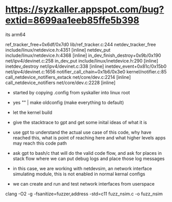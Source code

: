 # https://syzkaller.appspot.com/bug?extid=8699aa1eeb85ffe5b398

its arm64


 ref_tracker_free+0x6df/0x7d0 lib/ref_tracker.c:244
 netdev_tracker_free include/linux/netdevice.h:4351 [inline]
 netdev_put include/linux/netdevice.h:4368 [inline]
 in_dev_finish_destroy+0x9b/0x190 net/ipv4/devinet.c:258
 in_dev_put include/linux/inetdevice.h:290 [inline]
 inetdev_destroy net/ipv4/devinet.c:338 [inline]
 inetdev_event+0x81c/0x15b0 net/ipv4/devinet.c:1656
 notifier_call_chain+0x1b6/0x3e0 kernel/notifier.c:85
 call_netdevice_notifiers_extack net/core/dev.c:2214 [inline]
 call_netdevice_notifiers net/core/dev.c:2228 [inline]


- started by copying .config from syskaller into linux root
- yes "" | make oldconfig (make everything to default)
- let the kernel build
- give the stacktrace to gpt and get some inital ideas of what it is
- use gpt to understand the actual use case of this code, why have reached this, what is point of reaching here and what higher levels apps may reach this code path
- ask gpt to bash/c that will do the valid code flow, and ask for places in stack flow where we can put debug logs and place those log messages

- in this case, we are working with netdevsim, an network interface simulating module, this is not enabled in normal kernal configs
- we can create and run and test network interfaces from userspace


clang -O2 -g -fsanitize=fuzzer,address -std=c11 fuzz_nsim.c -o fuzz_nsim
